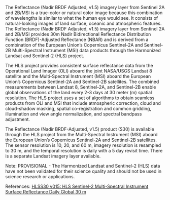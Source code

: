 The Reflectance (Nadir BRDF Adjusted, v1.5) imagery layer from Sentinel 2A and 2B/MSI is a true-color or natural color image because this combination of wavelengths is similar to what the human eye would see. It consists of natural-looking images of land surface, oceanic and atmospheric features. The Reflectance (Nadir BRDF Adjusted, v1.5) imagery layer from Sentinel 2A and 2B/MSI provides 30m Nadir Bidirectional Reflectance Distribution Function (BRDF)-Adjusted Reflectance (NBAR) and is derived from a combination of the European Union’s Copernicus Sentinel-2A and Sentinel-2B Multi-Spectral Instrument (MSI) data products through the Harmonized Landsat and Sentinel-2 (HLS) project.

The HLS project provides consistent surface reflectance data from the Operational Land Imager (OLI) aboard the joint NASA/USGS Landsat 8 satellite and the Multi-Spectral Instrument (MSI) aboard the European Union’s Copernicus Sentinel-2A and Sentinel-2B satellites. The combined measurements between Landsat 8, Sentinel-2A, and Sentinel-2B enable global observations of the land every 2-3 days at 30 meter (m) spatial resolution. The HLS project uses a set of algorithms to obtain seamless products from OLI and MSI that include atmospheric correction, cloud and cloud-shadow masking, spatial co-registration and common gridding, illumination and view angle normalization, and spectral bandpass adjustment.

The Reflectance (Nadir BRDF-Adjusted, v1.5) product (S30) is available through the HLS project from the Multi-Spectral Instrument (MSI) aboard the European Union’s Copernicus Sentinel-2A and Sentinel-2B satellites. The sensor resolution is 10, 20, and 60 m, imagery resolution is resampled to 30 m, and the temporal resolution is daily with a 5 day revisit time. There is a separate Landsat imagery layer available.

Note: PROVISIONAL - The Harmonized Landsat and Sentinel-2 (HLS) data have not been validated for their science quality and should not be used in science research or applications.

References: [HLSS30 v015: HLS Sentinel-2 Multi-Spectral Instrument Surface Reflectance Daily Global 30 m](https://lpdaac.usgs.gov/products/hlss30v015/)
